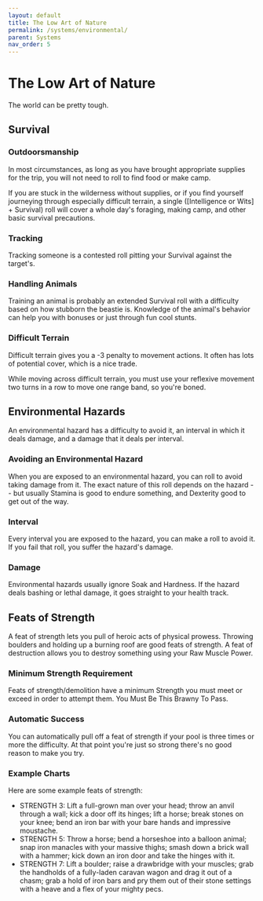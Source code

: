 ```yaml
---
layout: default
title: The Low Art of Nature
permalink: /systems/environmental/
parent: Systems
nav_order: 5
---
```


# The Low Art of Nature

The world can be pretty tough.

## Survival

### Outdoorsmanship

In most circumstances, as long as you have brought appropriate supplies for the
trip, you will not need to roll to find food or make camp.

If you are stuck in the wilderness without supplies, or if you find yourself
journeying through especially difficult terrain, a single ([Intelligence or
Wits] + Survival) roll will cover a whole day's foraging, making camp, and other
basic survival precautions.

### Tracking

Tracking someone is a contested roll pitting your Survival against the target's.

### Handling Animals

Training an animal is probably an extended Survival roll with a difficulty based
on how stubborn the beastie is. Knowledge of the animal's behavior can help you
with bonuses or just through fun cool stunts.

### Difficult Terrain

Difficult terrain gives you a -3 penalty to movement actions. It often has lots
of potential cover, which is a nice trade.

While moving across difficult terrain, you must use your reflexive movement two
turns in a row to move one range band, so you're boned.

## Environmental Hazards

An environmental hazard has a difficulty to avoid it, an interval in which it
deals damage, and a damage that it deals per interval.

### Avoiding an Environmental Hazard

When you are exposed to an environmental hazard, you can roll to avoid taking
damage from it. The exact nature of this roll depends on the hazard -- but
usually Stamina is good to endure something, and Dexterity good to get out of
the way.

### Interval

Every interval you are exposed to the hazard, you can make a roll to avoid it.
If you fail that roll, you suffer the hazard's damage.

### Damage

Environmental hazards usually ignore Soak and Hardness. If the hazard deals
bashing or lethal damage, it goes straight to your health track.

## Feats of Strength

A feat of strength lets you pull of heroic acts of physical prowess. Throwing
boulders and holding up a burning roof are good feats of strength. A feat of
destruction allows you to destroy something using your Raw Muscle Power.

### Minimum Strength Requirement

Feats of strength/demolition have a minimum Strength you must meet or exceed in
order to attempt them. You Must Be This Brawny To Pass.

### Automatic Success

You can automatically pull off a feat of strength if your pool is three times or
more the difficulty. At that point you're just so strong there's no good reason
to make you try.

### Example Charts

Here are some example feats of strength:

- STRENGTH 3: Lift a full-grown man over your head; throw an anvil through a
  wall; kick a door off its hinges; lift a horse; break stones on your knee;
  bend an iron bar with your bare hands and impressive moustache.
- STRENGTH 5: Throw a horse; bend a horseshoe into a balloon animal; snap iron
  manacles with your massive thighs; smash down a brick wall with a hammer; kick
  down an iron door and take the hinges with it.
- STRENGTH 7: Lift a boulder; raise a drawbridge with your muscles; grab the
  handholds of a fully-laden caravan wagon and drag it out of a chasm; grab a
  hold of iron bars and pry them out of their stone settings with a heave and a
  flex of your mighty pecs.
